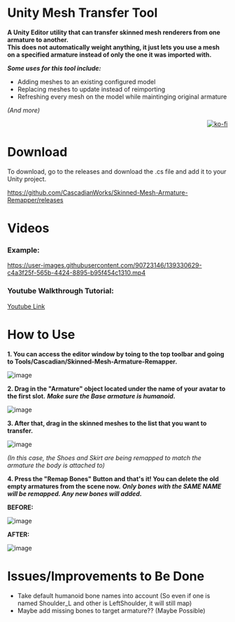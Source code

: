 # Unity Mesh Transfer Tool

**A Unity Editor utility that can transfer skinned mesh renderers from one armature to another.  
This does not automatically weight anything, it just lets you use a mesh on a specified armature instead of only the one it was imported with.**

***Some uses for this tool include:***
- Adding meshes to an existing configured model
- Replacing meshes to update instead of reimporting
- Refreshing every mesh on the model while maintinging original armature

*(And more)* <p align="right">[![ko-fi](https://ko-fi.com/img/githubbutton_sm.svg)](https://ko-fi.com/N4N06S00V)</p>


# **Download**
To download, go to the releases and download the .cs file and add it to your Unity project.

https://github.com/CascadianWorks/Skinned-Mesh-Armature-Remapper/releases

# Videos
### Example:
https://user-images.githubusercontent.com/90723146/139330629-c4a3f25f-565b-4424-8895-b95f454c1310.mp4


### Youtube Walkthrough Tutorial:
[Youtube Link](https://www.youtube.com/watch?v=N2BVAn7m2y4)

# How to Use
**1. You can access the editor window by toing to the top toolbar and going to Tools/Cascadian/Skinned-Mesh-Armature-Remapper.**

![image](https://user-images.githubusercontent.com/90723146/138570521-a9e0e431-d6f8-456c-a9e0-1439e369c71d.png)

**2. Drag in the "Armature" object located under the name of your avatar to the first slot.** ***Make sure the Base armature is humanoid.***

![image](https://user-images.githubusercontent.com/90723146/138570540-46d97e76-2f1f-485a-bdb8-c6738298bacb.png)

**3. After that, drag in the skinned meshes to the list that you want to transfer.**

![image](https://user-images.githubusercontent.com/90723146/138570556-e541b9b6-cc01-4f53-a383-1a4bb899e21d.png)

*(In this case, the Shoes and Skirt are being remapped to match the armature the body is attached to)*

**4. Press the "Remap Bones" Button and that's it! You can delete the old empty armatures from the scene now.** ***Only bones with the SAME NAME will be remapped. Any new bones will added.***

**BEFORE:**

![image](https://user-images.githubusercontent.com/90723146/138570569-d66afa7d-7e5e-48ef-b035-261811935743.png)

**AFTER:**

![image](https://user-images.githubusercontent.com/90723146/138570575-f82bccfa-2a1b-4766-8208-2723c2c29663.png)


# **Issues/Improvements to Be Done**
- Take default humanoid bone names into account (So even if one is named Shoulder_L and other is LeftShoulder, it will still map)
- Maybe add missing bones to target armature?? (Maybe Possible)

